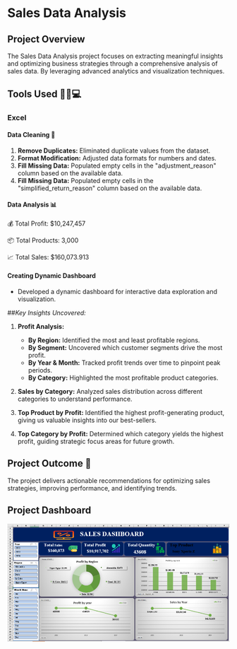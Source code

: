 # Sales Data Analysis

## Project Overview

The Sales Data Analysis project focuses on extracting meaningful insights and optimizing business strategies through a comprehensive analysis of sales data.
By leveraging advanced analytics and visualization techniques.

## Tools Used 🧑‍💻💻

### Excel


#### Data Cleaning 🧽
1. **Remove Duplicates:** Eliminated duplicate values from the dataset.
2. **Format Modification:** Adjusted data formats for numbers and dates.
3. **Fill Missing Data:** Populated empty cells in the "adjustment_reason" column based on the available data.
4. **Fill Missing Data:** Populated empty cells in the "simplified_return_reason" column based on the available data.


#### Data Analysis 📊

💰 Total Profit: $10,247,457

📦 Total Products: 3,000

📈 Total Sales: $160,073.913


#### Creating Dynamic Dashboard 
   - Developed a dynamic dashboard for interactive data exploration and visualization.



##*Key Insights Uncovered:*

1. **Profit Analysis:**
   - **By Region:** Identified the most and least profitable regions.
   - **By Segment:** Uncovered which customer segments drive the most profit.
   - **By Year & Month:** Tracked profit trends over time to pinpoint peak periods.
   - **By Category:** Highlighted the most profitable product categories.


2. **Sales by Category:** Analyzed sales distribution across different categories to understand performance.


3. **Top Product by Profit:** Identified the highest profit-generating product, giving us valuable insights into our best-sellers.


4. **Top Category by Profit:** Determined which category yields the highest profit, guiding strategic focus areas for future growth.



## Project Outcome 🎯

The project delivers actionable recommendations for optimizing sales strategies, improving performance, and identifying trends.


## Project Dashboard

![Sales Data Analysis Dashboard](https://github.com/esraamorsy131/Sales-Analysis-by-Excel/blob/main/sales%20dashboard.PNG)
